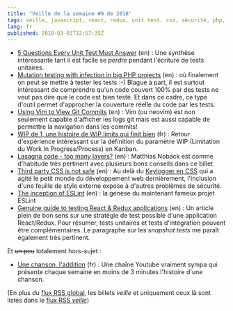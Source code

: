 ```yaml
---
title: "Veille de la semaine #9 de 2018"
tags: veille, javascript, react, redux, unit test, css, sécurité, php, agile, kanban, neovim, vim
lang: fr
published: 2018-03-01T12:57:35Z
---
```

* [5 Questions Every Unit Test Must Answer](https://medium.com/javascript-scene/what-every-unit-test-needs-f6cd34d9836d) (en)&nbsp;: Une synthèse intéressante tant il est facile se *perdre* pendant l'écriture de tests unitaires.
* [Mutation testing with infection in big PHP projects](https://blog.alejandrocelaya.com/2018/02/17/mutation-testing-with-infection-in-big-php-projects/) (en)&nbsp;: où finalement on peut se mettre à tester les tests :-) Blague à part, il est surtout intéressant de comprendre qu'un code couvert 100% par des tests ne veut pas dire que le code est bien testé. Et dans ce cadre, ce type d'outil permet d'approcher la couverture réelle du code par les tests.
* [Using Vim to View Git Commits](https://salferrarello.com/using-vim-view-git-commits/) (en)&nbsp;: Vim (ou neovim) est non seulement capable d'afficher les logs git mais est aussi capable de permettre la navigation dans les commits!
* [WIP de 1, une histoire de WIP limits qui finit bien](https://blog.octo.com/wip-de-1-une-histoire-de-wip-limits-qui-finit-bien/) (fr)&nbsp;: Retour d'expérience intéressant sur la définition du paramètre WIP (Limitation du Work In Progress/Process) en Kanban.
* [Lasagna code - too many layers?](https://matthiasnoback.nl/2018/02/lasagna-code-too-many-layers/) (en)&nbsp;: Matthias Noback est comme d'habitude très pertinent avec plusieurs bons conseils dans ce billet.
* [Third party CSS is not safe](https://jakearchibald.com/2018/third-party-css-is-not-safe/) (en)&nbsp;: Au delà du [Keylogger en CSS](https://github.com/maxchehab/CSS-Keylogging) qui a agité le petit monde du développement web dernièrement, l'inclusion d'une feuille de style externe expose à d'autres problèmes de sécurité.
* [The inception of ESLint](https://www.nczonline.net/blog/2018/02/the-inception-of-eslint/) (en)&nbsp;: la genèse du maintenant fameux projet ESLint
* [Genuine guide to testing React & Redux applications](https://blog.pragmatists.com/genuine-guide-to-testing-react-redux-applications-6f3265c11f63) (en)&nbsp;: Un article plein de bon sens sur une stratégie de test possible d'une application React/Redux. Pour résumer, tests unitaires et tests d'intégration peuvent être complémentaires. Le paragraphe sur les *snapshot tests* me paraît également très pertinent.

Et ~~un peu~~ totalement hors-sujet&nbsp;:

* [Une chanson, l'addition](https://www.youtube.com/channel/UCPpNtkHeCnwN7Tl5oLq4AAg) (fr)&nbsp;: Une chaîne Youtube vraiment sympa qui présente chaque semaine en moins de 3 minutes l'histoire d'une chanson.

(En plus du [flux RSS global](/rss.xml), les billets *veille*
et uniquement ceux là sont listés dans le [flux RSS *veille*](/rss/veille.xml))
